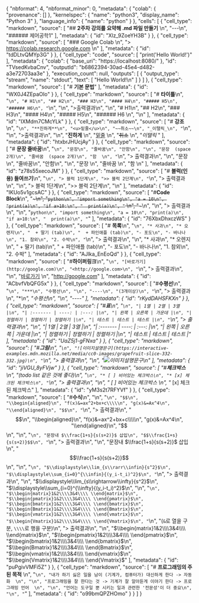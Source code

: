 {
  "nbformat": 4,
  "nbformat_minor": 0,
  "metadata": {
    "colab": {
      "provenance": []
    },
    "kernelspec": {
      "name": "python3",
      "display_name": "Python 3"
    },
    "language_info": {
      "name": "python"
    }
  },
  "cells": [
    {
      "cell_type": "markdown",
      "source": [
        "## **2주차 강의를 요약해 .md 파일 만들기**  \n",
        "---\n",
        "###### 제어공학1"
      ],
      "metadata": {
        "id": "Xlz_9ZoeYH3B"
      }
    },
    {
      "cell_type": "markdown",
      "source": [
        "### Google Colab  \n",
        "> <https://colab.research.google.com>  \n"
      ],
      "metadata": {
        "id": "tdDLtvQMYp3G"
      }
    },
    {
      "cell_type": "code",
      "source": [
        "print('Hello World!')"
      ],
      "metadata": {
        "colab": {
          "base_uri": "https://localhost:8080/"
        },
        "id": "TVsedKvbaCnv",
        "outputId": "b6862394-30ad-45e4-d482-a3e72703aa3e"
      },
      "execution_count": null,
      "outputs": [
        {
          "output_type": "stream",
          "name": "stdout",
          "text": [
            "Hello World!\n"
          ]
        }
      ]
    },
    {
      "cell_type": "markdown",
      "source": [
        "# **기본 문법**"
      ],
      "metadata": {
        "id": "WX0J4ZEpaOIo"
      }
    },
    {
      "cell_type": "markdown",
      "source": [
        "# **타이틀**\n",
        "```\n",
        "# H1\n",
        "## H2\n",
        "### H3\n",
        "#### H4\n",
        "##### H5\n",
        "###### H6\n",
        "```\n",
        "\n",
        ">출력결과\n",
        "\n",
        "# H1\n",
        "## H2\n",
        "### H3\n",
        "#### H4\n",
        "##### H5\n",
        "###### H6  \n",
        "\n"
      ],
      "metadata": {
        "id": "IXMdm7CMcYLk"
      }
    },
    {
      "cell_type": "markdown",
      "source": [
        "# **강조**\n",
        "```\n",
        "**진하게**\n",
        "<u>밑줄</u>\n",
        "~~취소~~\n",
        "_이탤릭_\n",
        "```\n",
        "\n",
        ">출력결과\n",
        "\n",
        "**진하게**  \n",
        "<u>밑줄</u>  \n",
        "~~취소~~  \n",
        "_이탤릭_  "
      ],
      "metadata": {
        "id": "htxbrJHUcjAy"
      }
    },
    {
      "cell_type": "markdown",
      "source": [
        "# **문장 줄바꿈**\n",
        "```\n",
        "문장\n",
        "줄바꿈\n",
        "안함\n",
        "\n",
        "문장  (space 2개)\n",
        "줄바꿈  (space 2개)\n",
        "함  \n",
        "```\n",
        "> 출력결과\n",
        "\n",
        "문장\n",
        "줄바꿈\n",
        "안함\n",
        "\n",
        "문장  \n",
        "줄바꿈  \n",
        "함  \n"
      ],
      "metadata": {
        "id": "z78s55xecoJM"
      }
    },
    {
      "cell_type": "markdown",
      "source": [
        "# **블럭(인용) 들여쓰기**\n",
        "```\n",
        "> 블럭 1단계\n",
        ">> 블럭 2단계\n",
        "```\n",
        "> 출력결과\n",
        "\n",
        "> 블럭 1단계\n",
        ">> 블럭 2단계\n",
        "\n"
      ],
      "metadata": {
        "id": "IKUo5v1gcsAC"
      }
    },
    {
      "cell_type": "markdown",
      "source": [
        "#**Code Block**\n",
        "~~~\n",
        "```python\n",
        "import something\n",
        "a = 10\n",
        "print(a)\n",
        "if a>10:\n",
        "  print(a)\n",
        "```   \n",
        "~~~\n",
        "\n",
        "> 출력결과\n",
        "\n",
        "```python\n",
        "import something\n",
        "a = 10\n",
        "print(a)\n",
        "if a>10:\n",
        "  print(a)\n",
        "```"
      ],
      "metadata": {
        "id": "76XbxDhxczWS"
      }
    },
    {
      "cell_type": "markdown",
      "source": [
        "# **목록**\n",
        "```\n",
        "* 사과\n",
        "* 오렌지\n",
        "  + 딸기 (tab)\n",
        "  + 파인애플 (tab)\n",
        "- 포도\n",
        "- 바나나\n",
        "1. 참외\n",
        "2. 수박\n",
        "```\n",
        "> 출력결과\n",
        "\n",
        "* 사과\n",
        "* 오렌지\n",
        "  + 딸기 (tab)\n",
        "  + 파인애플 (tab)\n",
        "- 포도\n",
        "- 바나나\n",
        "1. 참외\n",
        "2. 수박"
      ],
      "metadata": {
        "id": "AJlka_EnEoQd"
      }
    },
    {
      "cell_type": "markdown",
      "source": [
        "#**하이퍼링크**\n",
        "```\n",
        "[바로가기](http://google.com)\n",
        "<http://google.com>\n",
        "```\n",
        "> 출력결과\n",
        "\n",
        "[바로가기](http://google.com)  \n",
        "<http://google.com>"
      ],
      "metadata": {
        "id": "ACbvfVbQFG5x"
      }
    },
    {
      "cell_type": "markdown",
      "source": [
        "#**수평선**\n",
        "```\n",
        "***\n",
        "수평선\n",
        "\n",
        "----\n",
        "(3개이상)\n",
        "```\n",
        "> 출력결과\n",
        "***\n",
        "수평선\n",
        "\n",
        "----"
      ],
      "metadata": {
        "id": "rKydDAHSFKXn"
      }
    },
    {
      "cell_type": "markdown",
      "source": [
        "#**표**\n",
        "```\n",
        "| 1열 | 2열 | 3열 |\n",
        "| :------- | ----: | :---: |\n",
        "| 왼쪽 | 오른쪽 | 가운데 |\n",
        "| 정렬하기 | 정렬하기 | 정렬하기 |\n",
        "| 테스트 | 테스트 | 테스트 |\n",
        "```\n",
        "> 출력결과\n",
        "\n",
        "| 1열 | 2열 | 3열 |\n",
        "| :------- | ----: | :---: |\n",
        "| 왼쪽 | 오른쪽 | 가운데 |\n",
        "| 정렬하기 | 정렬하기 | 정렬하기 |\n",
        "| 테스트 | 테스트 | 테스트 |"
      ],
      "metadata": {
        "id": "UaZ5j1-gFNxa"
      }
    },
    {
      "cell_type": "markdown",
      "source": [
        "#**그림**\n",
        "```\n",
        "![이미지설명문구](https://interactive-examples.mdn.mozilla.net/media/cc0-images/grapefruit-slice-332-332.jpg)\n",
        "```\n",
        "> 출력결과\n",
        "\n",
        "![이미지설명문구](https://interactive-examples.mdn.mozilla.net/media/cc0-images/grapefruit-slice-332-332.jpg)\n"
      ],
      "metadata": {
        "id": "jiVGU_8yFVjw"
      }
    },
    {
      "cell_type": "markdown",
      "source": [
        "#**체크박스**\n",
        "(todo list 같은 것에 좋다)\n",
        "```\n",
        "* [ ] 비어있는 체크박스\n",
        "* [x] 체크된 체크박스\n",
        "```\n",
        "> 출력결과\n",
        "\n",
        "* [ ] 비어있는 체크박스  \n",
        "* [x] 체크된 체크박스"
      ],
      "metadata": {
        "id": "yM3s2t7RFYVf"
      }
    },
    {
      "cell_type": "markdown",
      "source": [
        "#**수식**\n",
        "\n",
        "```\n",
        "$$\n",
        "\\begin{aligned}\n",
        "f(x)&=ax^2+bx+c\\\\\n",
        "g(x)&=Ax^4\n",
        "\\end{aligned}\n",
        "$$\n",
        "```\n",
        "> 출력결과\n",
        "$$\n",
        "\\begin{aligned}\n",
        "f(x)&=ax^2+bx+c\\\\\n",
        "g(x)&=Ax^4\n",
        "\\end{aligned}\n",
        "$$\n",
        "\n",
        "```\n",
        "문장내 $\\frac{1+s}{s(s+2)}$ 삽입\n",
        "$$\\frac{1+s}{s(s+2)}$$\n",
        "```\n",
        "> 출력결과\n",
        "\n",
        "문장내 $\\frac{1+s}{s(s+2)}$ 삽입\n",
        "$$\\frac{1+s}{s(s+2)}$$\n",
        "\n",
        "```\n",
        "$\\displaystyle\\lim_{s\\rarr\\infin}{s^2}$\n",
        "$\\displaystyle\\sum_{i=0}^{\\infin}{(y_i-t_i)^2}$\n",
        "```\n",
        "> 출력결과\n",
        "\n",
        "$\\displaystyle\\lim_{s\\rightarrow\\infty}{s^2}$\n",
        "$\\displaystyle\\sum_{i=0}^{\\infty}{(y_i-t_i)^2}$\n",
        "\n",
        "```\n",
        "$\\begin{matrix}1&2\\\\3&4\\\\ \\end{matrix}$\n",
        "$\\begin{pmatrix}1&2\\\\3&4\\\\ \\end{pmatrix}$\n",
        "$\\begin{bmatrix}1&2\\\\3&4\\\\ \\end{bmatrix}$\n",
        "$\\begin{Bmatrix}1&2\\\\3&4\\\\ \\end{Bmatrix}$\n",
        "$\\begin{vmatrix}1&2\\\\3&4\\\\ \\end{vmatrix}$\n",
        "$\\begin{Vmatrix}1&2\\\\3&4\\\\ \\end{Vmatrix}$\n",
        "```\n",
        "(`&`로 열을 구분, `\\\\`로 행을 구분)\n",
        "> 출력결과\n",
        "\n",
        "$\\begin{matrix}1&2\\\\3&4\\\\ \\end{matrix}$\n",
        "$\\begin{pmatrix}1&2\\\\3&4\\\\ \\end{pmatrix}$\n",
        "$\\begin{bmatrix}1&2\\\\3&4\\\\ \\end{bmatrix}$\n",
        "$\\begin{Bmatrix}1&2\\\\3&4\\\\ \\end{Bmatrix}$\n",
        "$\\begin{vmatrix}1&2\\\\3&4\\\\ \\end{vmatrix}$\n",
        "$\\begin{Vmatrix}1&2\\\\3&4\\\\ \\end{Vmatrix}$"
      ],
      "metadata": {
        "id": "puPgivVMFi5Z"
      }
    },
    {
      "cell_type": "markdown",
      "source": [
        "# **프로그래밍의 주된 목적**  \n",
        "```\n",
        "내가 하기 싫은 일을 남이 (기계가, 컴퓨터가) 대신하게 한다 -> 자동화  \n",
        "\n",
        "프로그래밍을 잘 한다는 것 -> 기계가 잘 알아듣게 이야기 한다 -> 프로그래밍 언어  \n",
        "\n",
        "언어는 도구일 뿐 시키는 일과 관련한 '전문성'이 더 중요\n",
        "\n",
        "```"
      ],
      "metadata": {
        "id": "o99bmQPZHOmo"
      }
    }
  ]
}
